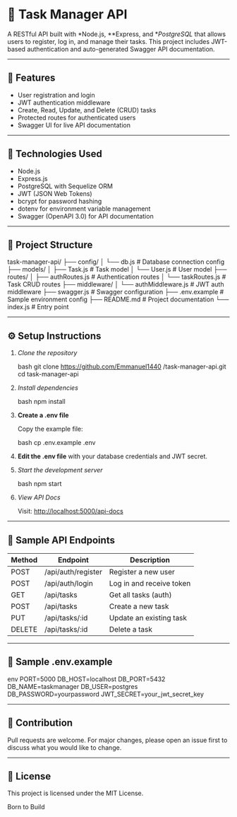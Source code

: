  # 📝 Task Manager API

A RESTful API built with *Node.js, **Express, and **PostgreSQL* that allows users to register, log in, and manage their tasks. This project includes JWT-based authentication and auto-generated Swagger API documentation.

---

## 🚀 Features

* User registration and login
* JWT authentication middleware
* Create, Read, Update, and Delete (CRUD) tasks
* Protected routes for authenticated users
* Swagger UI for live API documentation

---

## 💠 Technologies Used

* Node.js
* Express.js
* PostgreSQL with Sequelize ORM
* JWT (JSON Web Tokens)
* bcrypt for password hashing
* dotenv for environment variable management
* Swagger (OpenAPI 3.0) for API documentation

---

## 📁 Project Structure


task-manager-api/
├── config/
│   └── db.js             # Database connection config
├── models/
│   ├── Task.js           # Task model
│   └── User.js           # User model
├── routes/
│   ├── authRoutes.js     # Authentication routes
│   └── taskRoutes.js     # Task CRUD routes
├── middleware/
│   └── authMiddleware.js # JWT auth middleware
├── swagger.js            # Swagger configuration
├── .env.example          # Sample environment config
├── README.md             # Project documentation
└── index.js              # Entry point


---

## ⚙ Setup Instructions

1. *Clone the repository*

   bash
   git clone https://github.com/Emmanuel1440 /task-manager-api.git
   cd task-manager-api
   

2. *Install dependencies*

   bash
   npm install
   

3. **Create a ****.env**** file**

   Copy the example file:

   bash
   cp .env.example .env
   

4. **Edit the ****.env**** file** with your database credentials and JWT secret.

5. *Start the development server*

   bash
   npm start
   

6. *View API Docs*

   Visit: [http://localhost:5000/api-docs](http://localhost:5000/api-docs)

---

## 🧪 Sample API Endpoints

| Method | Endpoint             | Description              |
| ------ | -------------------- | ------------------------ |
| POST   | /api/auth/register | Register a new user      |
| POST   | /api/auth/login    | Log in and receive token |
| GET    | /api/tasks         | Get all tasks (auth)     |
| POST   | /api/tasks         | Create a new task        |
| PUT    | /api/tasks/:id     | Update an existing task  |
| DELETE | /api/tasks/:id     | Delete a task            |

---

## 📄 Sample .env.example

env
PORT=5000
DB_HOST=localhost
DB_PORT=5432
DB_NAME=taskmanager
DB_USER=postgres
DB_PASSWORD=yourpassword
JWT_SECRET=your_jwt_secret_key


---

## 🙌 Contribution

Pull requests are welcome. For major changes, please open an issue first to discuss what you would like to change.

---

## 📝 License

This project is licensed under the MIT License.

Born to Build
